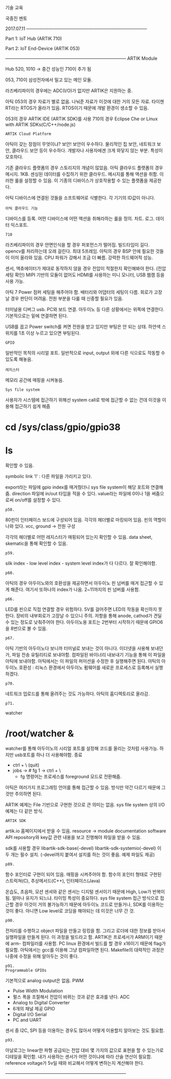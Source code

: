 기술 교육

국중진 멘토

2017.07.11
———————————————————————————

Part 1: IoT Hub (ARTIK 710)


Part 2: IoT End-Device (ARTIK 053)

———————————————————————————
	ARTIK Module

Hub 520, 1010 -> 중간 성능인 710이 추가 됨

053, 710이 삼성전자에서 밀고 있는 메인 모듈.


라즈베리파이의 경우에는 ADC(I/O)가 없지만 ARTIK은 지원하는 중.

아틱 053의 경우 자료가 별로 없음.
나눠준 자료가 이것에 대한 거의 모든 자료.
타이젠 RT라는 RTOS가 올라가 있음.
RTOS이기 때문에 개발 환경이 생소할 수 있음.

053의 경우 ARTIK IDE (ARTIK SDK)를 사용
710의 경우 Eclipse Che or Linux with ARTIK SDKs(C/C++/node.js)


	ARTIK Cloud Platform

아틱이 갖는 장점이 무엇이냐?
보안! 보안이 우수하다.
물리적인 칩 보안, 네트워크 보안, 클라우드 보안 등이 우수하다.
개발자나 사용자에겐 크게 와닿지 않는 부분. 특성이 모호하다.


기존 클라우드 플랫폼의 경우 스토리지의 개념이 많았음.
아틱 클라우드 플랫폼의 경우 메시지. 1KB. 센싱된 데이터를 수집하기 위한 클라우드. 메시지를 통해 액션을 취함.
이러한 룰을 설정할 수 있음. 이 기종의 디바이스가 상호작용할 수 있는 플랫폼을 제공한다.

아틱 디바이스에 연결된 것들을 소프트웨어로 식별한다. 각 기기의 ID값이 아니다.

	아틱 클라우드 기능
디바이스를 등록. 어떤 디바이스에 어떤 액션을 취해라하는 룰을 정의. 차트. 로그. 데이터 익스포트.


	710
라즈베리파이의 경우 안면인식을 할 경우 퍼포먼스가 떨어짐. 빌드타임이 길다. opencv를 처리하는데 오래 걸린다. 최대 5프레임.
아틱의 경우 BSP 안에 필요한 것들이 이미 올라와 있음. CPU 파워가 강해서 조금 더 빠름. 강력한 하드웨어적 성능.


센서, 액츄에이터가 제대로 동작하지 않을 경우 전압이 적절한지 확인해봐야 한다. (전압 세팅 확인)
MIPI 기반의 모듈이 없어도 HDMI를 사용하는 미니 모니터, USB 웹캠 등을 사용 가능.


아틱 7 Power
점퍼 세팅을 해주어야 함.
배터리와 어댑터의 세팅이 다름.
회로가 고장날 경우 판단이 어려움. 전원 부분을 다룰 때 신중할 필요가 있음.

터미널용 디버그 usb.
PC와 보드 연결.
아두이노 등 다른 상황에서는 위쪽에 연결한다.
기본적으로는 밑에 연결하면 된다.

USB를 꼽고 Power switch를 켜면 전원을 받고 있지만 부팅은 안 되는 상태.
하얀색 스위치를 1초 이상 누르고 있으면 부팅된다.



	GPIO
일반적인 목적의 시리얼 포트.
일반적으로 input, output 외에 다른 식으로도 작동할 수 있도록 해놓음.

	레지스터
 메모리 공간에 매핑을 시켜놓음.

	Sys file system
사용자가 시스템에 접근하기 위해선 system call로 밖에 접근할 수 없는 건데 이것을 이용해 접근하기 쉽게 해줌

# cd /sys/class/gpio/gpio38
# ls
확인할 수 있음.

symbolic link 'l' : 다른 파일을 가리키고 있다.

export라는 파일에 gpio index를 매겨줬더니 sys file system이 해당 포트와 연결해줌.
direction 파일에 in/out 타입을 적을 수 있다.
value라는 파일에 0이나 1을 써줌으로써 on/off를 설정할 수 있다.

	p58.
80핀이 인터페이스 보드에 구성되어 있음.
각각의 헤더별로 마킹되어 있음.
핀의 역할이 나와 있다.
vcc, ground -> 전원 구성

각각의 헤더별로 어떤 레지스터가 매핑되어 있는지 확인할 수 있음.
data sheet, skematic을 통해 확인할 수 있음.

	p59.
silk index - low level index - system level index가 다 다르다. 잘 확인해야함.

	p60.
아틱의 경우 아두이노와의 호환성을 제공하면서 아두이노 핀 넘버를 매겨 접근할 수 있게 해준다. 여기서 또하나의 index가 나옴.
2~11까지의 핀 넘버를 사용함.


	p66.
LED를 핀으로 직접 연결할 경우 위험하다.
5V를 걸어주면 LED의 작동을 확신하지 못 한다. 장비의 내부회로가 고장날 수 있으니 주의.
저항을 통해 anode, cathod가 견딜 수 있는 정도로 낮춰주어야 한다.
아두이노용 포트는 2번부터 시작하기 때문에 GPIO6을 8번으로 볼 수 있음.

	p67.
아틱 기반의 아두이노다 보니까 터미널로 보내는 것이 아니다.
이더넷을 사용해 보내던가, 파일 전송 유틸리티로 보내야함.
컴파일된 바이너리 내보내기 기능을 통해 이 파일을 아틱에 보내야함.
아틱에서는 이 파일의 퍼미션을 수정한 후 실행해주면 된다.
아틱의 아두이노 호환성 : 리눅스 환경에서 아두이노 펌웨어를 새로운 프로세스로 등록해서 실행하겠다.

	p70.
네트워크 업로드를 통해 올려주는 것도 가능하다. 아틱의 홈디렉토리로 올라감.

	p71.
watcher
# /root/watcher &
watcher를 통해 아두이노의 시리얼 포트를 설정해 코드를 올리는 것처럼 사용가능.
하지만 usb포트를 하나 더 사용해야함.
종료
- ctrl + \ (quit)
- jobs -> # fg 1 -> ctrl + \
    - fg 명령어는 프로세스를 foreground 모드로 전환해줌.


아틱은 여러가지 프로그래밍 언어를 통해 접근할 수 있음.
방식만 약간 다르기 때문에 그것만 주의하면 된다.

ARTIK 예제는 File 기반으로 구현한 것으로 큰 의미는 없음.
sys file system 상의 I/O 예제는 다 같은 방식.

	ARTIK SDK
artik.io 홈페이지에서 받을 수 있음.
resource -> module documentation
software API
repository와 key값 관련 내용을 보고 진행해야 파일을 받을 수 있음.

sdk를 사용할 경우
	libartik-sdk-base(-devel)
	libartik-sdk-systemio(-devel)
이 두 개는 필수 설치.
(-devel까지 붙여서 설치를 하는 것이 좋음. 예제 파일도 제공)

	p89.
함수 포인터로 구현이 되어 있음. 매핑을 시켜주어야 함.
함수의 포인터 형태로 구현된 스트럭쳐(C), 추상메서드(C++), 인터페이스(Java)

온습도, 초음파, 모션 센셔와 같은 센서는 디지털 센서이기 때문에 High, Low가 반복이 됨.
얼마나 유지가 되느냐. 타이밍 특성이 중요하다. sys file system 접근 방식으로 접근할 경우
이것이 거의 불가능하기 때문에 아두이노 코드로 만들거나, SDK를 이용하는 것이 좋다.
아니면 Low level로 코딩을 해야되는 데 이것은 너무 간 것.


	p90.
전처리를 수행하고 object 파일을 만들고 링킹을 함. 그리고 로더에 대한 정보를 받아서 실행파일을 만들게 된다.
이 과정을 빌드라고 함. ARTIK은 프로세서가 ARM이기 때문에 arm- 컴파일러를 사용함. PC linux 환경에서 빌드를 할
경우 x16이기 때문에 flag가 필요함. 아틱에서는 gcc를 이용해 그냥 컴파일하면 된다.
Makefile의 대략적인 과정은 나중에 수정을 위해 알아두는 것이 좋다.


	p91.
	Programmable GPIOs
기본적으로 analog output은 없음.
PWM
- Pulse Width Modulation
- 펄스 폭을 조절해서 전압이 바뀌는 것과 같은 효과를 낸다.
ADC
- Analog to Digital Converter
- 6개의 채널 제공
GPIO
- Digital I/O
Serial
- PC and UART

센서 중 I2C, SPI 등을 이용하는 경우도 많아서 어떻게 이용할지 알아보는 것도 필요함.


	p93.
아날로그는 linear한 파형
공급되는 전압 대비 몇 가지의 값으로 표현을 할 수 있는가로 디테일을 확인함.
내가 사용하는 센서가 어떤 것이냐에 따라 산술 연산이 필요함.
reference voltage가 5v일 때와 비교해서 어떻게 변하는지 계산해야 한다.


———————————————————————————
